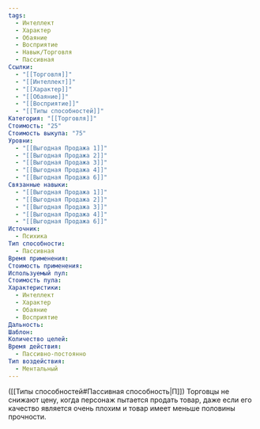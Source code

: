 ```yaml
---
tags:
  - Интеллект
  - Характер
  - Обаяние
  - Восприятие
  - Навык/Торговля
  - Пассивная
Ссылки:
  - "[[Торговля]]"
  - "[[Интеллект]]"
  - "[[Характер]]"
  - "[[Обаяние]]"
  - "[[Восприятие]]"
  - "[[Типы способностей]]"
Категория: "[[Торговля]]"
Стоимость: "25"
Стоимость выкупа: "75"
Уровни:
  - "[[Выгодная Продажа 1]]"
  - "[[Выгодная Продажа 2]]"
  - "[[Выгодная Продажа 3]]"
  - "[[Выгодная Продажа 4]]"
  - "[[Выгодная Продажа 6]]"
Связанные навыки:
  - "[[Выгодная Продажа 1]]"
  - "[[Выгодная Продажа 2]]"
  - "[[Выгодная Продажа 3]]"
  - "[[Выгодная Продажа 4]]"
  - "[[Выгодная Продажа 6]]"
Источник:
  - Психика
Тип способности:
  - Пассивная
Время применения: 
Стоимость применения: 
Используемый пул: 
Стоимость пула: 
Характеристики:
  - Интеллект
  - Характер
  - Обаяние
  - Восприятие
Дальность: 
Шаблон: 
Количество целей: 
Время действия:
  - Пассивно-постоянно
Тип воздействия:
  - Ментальный
---
```

([[Типы способностей#Пассивная способность|П]]) Торговцы не снижают цену, когда персонаж пытается продать товар, даже если его качество является очень плохим и товар имеет меньше половины прочности.